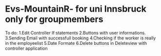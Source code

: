 # Evs-MountainR- for uni Innsbruck only for groupmembers 


To do: 1.Edit Controller If statements
       2.Buttons with user informations.
       3.Sending Email with successfull booking
       4.Checking if the worker is really in the employeelist
       5.Date Formate
       6.Delete buttons in Deleteview with controller application
